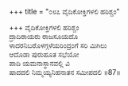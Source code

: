 +++
title = "೦೮೭ ವೈದಿಕೋಕ್ತಿಗಳಲಿ ಹರಿಶ್ಚಂ"

+++
ವೈದಿಕೋಕ್ತಿಗಳಲಿ ಹರಿಶ್ಚಂ  
ದ್ರಾದಿರಾಯರು ರಾಜಸೂಯದೊ  
ಳಾದರನಿಬರೊಳಗ್ಗಳೆಯರಿಂದ್ರಂಗೆ ಸರಿ ಮಿಗಿಲು  
ಆದೊಡಾ ಪುರುಹೂತ ಸಭೆಯೋ   
ಪಾದಿ ಯಮನಾಸ್ಥಾನವಲ್ಲಿ ವಿ  
ಷಾದದಲಿ ನಿಮ್ಮಯ್ಯನಿಹನಾತನ ಸಮೀಪದಲಿ      ॥87॥